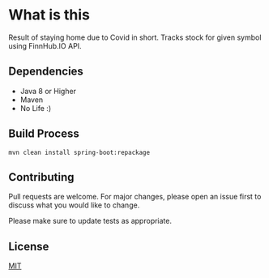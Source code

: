# What is this
Result of staying home due to Covid in short. Tracks stock for given symbol using FinnHub.IO API. 

## Dependencies
* Java 8 or Higher
* Maven 
* No Life :)

## Build Process
```
mvn clean install spring-boot:repackage
```

## Contributing
Pull requests are welcome. For major changes, please open an issue first to discuss what you would like to change.

Please make sure to update tests as appropriate.

## License
[MIT](https://choosealicense.com/licenses/mit/)
